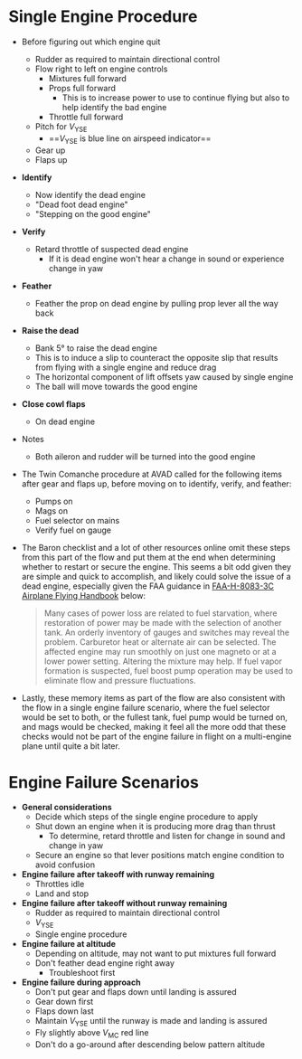 # Single Engine Procedure

* Before figuring out which engine quit
  * Rudder as required to maintain directional control
  * Flow right to left on engine controls
    * Mixtures full forward
    * Props full forward
      * This is to increase power to use to continue flying but also to help identify the bad engine
    * Throttle full forward
  * Pitch for $V_{\text{YSE}}$
    * ==$V_{\text{YSE}}$ is blue line on airspeed indicator==
  * Gear up
  * Flaps up
* **Identify**
  * Now identify the dead engine
  * "Dead foot dead engine"
  * "Stepping on the good engine"
* **Verify**
  * Retard throttle of suspected dead engine
    * If it is dead engine won't hear a change in sound or experience change in yaw
* **Feather**
  * Feather the prop on dead engine by pulling prop lever all the way back
* **Raise the dead**
  * Bank 5&#176; to raise the dead engine
  * This is to induce a slip to counteract the opposite slip that results from flying with a single engine and reduce drag
  * The horizontal component of lift offsets yaw caused by single engine
  * The ball will move towards the good engine
* **Close cowl flaps**
  * On dead engine
* Notes
  * Both aileron and rudder will be turned into the good engine
* The Twin Comanche procedure at AVAD called for the following items after gear and flaps up, before moving on to identify, verify, and feather:
  * Pumps on
  * Mags on
  * Fuel selector on mains
  * Verify fuel on gauge
* The Baron checklist and a lot of other resources online omit these steps from this part of the flow and put them at the end when determining whether to restart or secure the engine. This seems a bit odd given they are simple and quick to accomplish, and likely could solve the issue of a dead engine, especially given the FAA guidance in [FAA-H-8083-3C Airplane Flying Handbook](https://www.faa.gov/regulations_policies/handbooks_manuals/aviation/airplane_handbook) below:

  > Many cases of power loss are related to fuel starvation, where restoration of power may be made with the selection of another tank. An orderly inventory of gauges and switches may reveal the problem. Carburetor heat or alternate air can be selected. The affected engine may run smoothly on just one magneto or at a lower power setting. Altering the mixture may help. If fuel vapor formation is suspected, fuel boost pump operation may be used to eliminate flow and pressure fluctuations.

* Lastly, these memory items as part of the flow are also consistent with the flow in a single engine failure scenario, where the fuel selector would be set to both, or the fullest tank, fuel pump would be turned on, and mags would be checked, making it feel all the more odd that these checks would not be part of the engine failure in flight on a multi-engine plane until quite a bit later.

# Engine Failure Scenarios

* **General considerations**
  * Decide which steps of the single engine procedure to apply
  * Shut down an engine when it is producing more drag than thrust
    * To determine, retard throttle and listen for change in sound and change in yaw
  * Secure an engine so that lever positions match engine condition to avoid confusion
* **Engine failure after takeoff with runway remaining**
  * Throttles idle
  * Land and stop
* **Engine failure after takeoff without runway remaining**
  * Rudder as required to maintain directional control
  * $V_{\text{YSE}}$
  * Single engine procedure
* **Engine failure at altitude**
  * Depending on altitude, may not want to put mixtures full forward
  * Don't feather dead engine right away
    * Troubleshoot first
* **Engine failure during approach**
  * Don't put gear and flaps down until landing is assured
  * Gear down first
  * Flaps down last
  * Maintain $V_{\text{YSE}}$ until the runway is made and landing is assured
  * Fly slightly above $V_{\text{MC}}$ red line
  * Don't do a go-around after descending below pattern altitude
